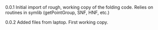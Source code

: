 0.0.1 Initial import of rough, working copy of the folding code. Relies on routines in symlib
(getPointGroup, SNF, HNF, etc.)

0.0.2 Added files from laptop. First working copy.